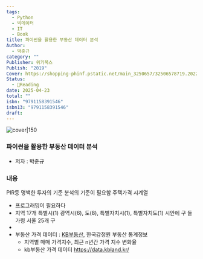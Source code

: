 ```yaml
---
tags:
  - Python
  - 빅데이터
  - IT
  - Book
title: 파이썬을 활용한 부동산 데이터 분석
Author:
  - 박준규
category: ""
Publisher: 위키북스
Publish: "2019"
Cover: https://shopping-phinf.pstatic.net/main_3250657/32506578719.20220527032207.jpg
Status:
  - 📖Reading
date: 2025-04-23
total: ""
isbn: "9791158391546"
isbn13: "9791158391546"
draft:
---
```


![cover|150](https://shopping-phinf.pstatic.net/main_3250657/32506578719.20220527032207.jpg)
###  파이썬을 활용한 부동산 데이터 분석
- 저자 : 박준규
### 내용
PIR등 명백한 투자의 기준 분석의 기준이 필요함
주택가격 시계열
- 프로그래밍이 필요하다
- 지역 17개
	특별시(1) 광역시(6), 도(8), 특별자치시(1), 특별자치도(1) 
	시안에 구 들 가령 서울 25개 구 
- 
- 부동산 가격 데이터 : [KB부동산](https://kbland.kr/home), 한국감정원 부동산 통계정보 
	- 지역별 매매 가격지수, 최근 n년간 가격 지수 변화율
	- kb부동산 가격 데이터 https://data.kbland.kr/